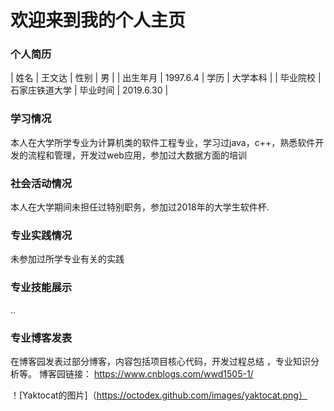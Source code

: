 # 欢迎来到我的个人主页


### 个人简历



| 姓名  | 王文达  | 性别  | 男  |
| 出生年月  | 1997.6.4  | 学历  | 大学本科  |
| 毕业院校  | 石家庄铁道大学  | 毕业时间  | 2019.6.30  |


### 学习情况 

  本人在大学所学专业为计算机类的软件工程专业，学习过java，c++，熟悉软件开发的流程和管理，开发过web应用，参加过大数据方面的培训


### 社会活动情况
  本人在大学期间未担任过特别职务，参加过2018年的大学生软件杯.
### 专业实践情况
  未参加过所学专业有关的实践
### 专业技能展示
  ..
### 专业博客发表
  在博客园发表过部分博客，内容包括项目核心代码，开发过程总结 ，专业知识分析等。    博客园链接： https://www.cnblogs.com/wwd1505-1/


！[Yaktocat的图片]（https://octodex.github.com/images/yaktocat.png）


